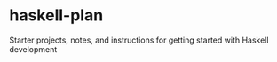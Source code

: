 # haskell-plan
Starter projects, notes, and instructions for getting started with Haskell development
